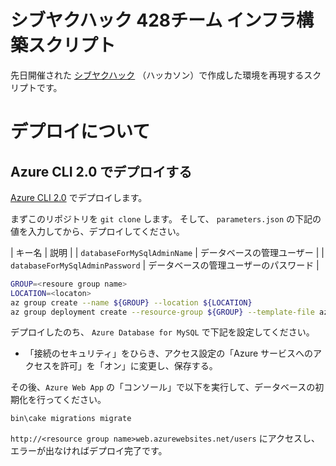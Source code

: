 シブヤクハック 428チーム インフラ構築スクリプト
====

先日開催された [シブヤクハック](https://www.shibuyaku-hack.tech/) （ハッカソン）で作成した環境を再現するスクリプトです。

デプロイについて
====

Azure CLI 2.0 でデプロイする
----

[Azure CLI 2.0](https://docs.microsoft.com/en-us/cli/azure/install-azure-cli?view=azure-cli-latest) でデプロイします。

まずこのリポジトリを `git clone` します。
そして、 `parameters.json` の下記の値を入力してから、デプロイしてください。

| キー名 | 説明 |
| `databaseForMySqlAdminName` | データベースの管理ユーザー |
| `databaseForMySqlAdminPassword` | データベースの管理ユーザーのパスワード |

```bash
GROUP=<resoure group name>
LOCATION=<locaton>
az group create --name ${GROUP} --location ${LOCATION}
az group deployment create --resource-group ${GROUP} --template-file azuredeploy.json --parameters @parameters.json
```

デプロイしたのち、 `Azure Database for MySQL` で下記を設定してください。

-  「接続のセキュリティ」をひらき、アクセス設定の「Azure サービスへのアクセスを許可」を「オン」に変更し、保存する。

その後、`Azure Web App` の「コンソール」で以下を実行して、データベースの初期化を行ってください。

```
bin\cake migrations migrate
```

`http://<resource group name>web.azurewebsites.net/users` にアクセスし、エラーが出なければデプロイ完了です。